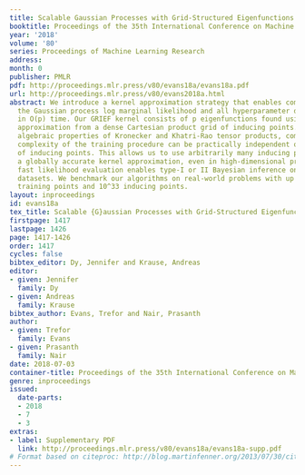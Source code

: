 ```yaml
---
title: Scalable Gaussian Processes with Grid-Structured Eigenfunctions (GP-GRIEF)
booktitle: Proceedings of the 35th International Conference on Machine Learning
year: '2018'
volume: '80'
series: Proceedings of Machine Learning Research
address: 
month: 0
publisher: PMLR
pdf: http://proceedings.mlr.press/v80/evans18a/evans18a.pdf
url: http://proceedings.mlr.press/v80/evans2018a.html
abstract: We introduce a kernel approximation strategy that enables computation of
  the Gaussian process log marginal likelihood and all hyperparameter derivatives
  in O(p) time. Our GRIEF kernel consists of p eigenfunctions found using a Nystrom
  approximation from a dense Cartesian product grid of inducing points. By exploiting
  algebraic properties of Kronecker and Khatri-Rao tensor products, computational
  complexity of the training procedure can be practically independent of the number
  of inducing points. This allows us to use arbitrarily many inducing points to achieve
  a globally accurate kernel approximation, even in high-dimensional problems. The
  fast likelihood evaluation enables type-I or II Bayesian inference on large-scale
  datasets. We benchmark our algorithms on real-world problems with up to two-million
  training points and 10^33 inducing points.
layout: inproceedings
id: evans18a
tex_title: Scalable {G}aussian Processes with Grid-Structured Eigenfunctions ({GP}-{GRIEF})
firstpage: 1417
lastpage: 1426
page: 1417-1426
order: 1417
cycles: false
bibtex_editor: Dy, Jennifer and Krause, Andreas
editor:
- given: Jennifer
  family: Dy
- given: Andreas
  family: Krause
bibtex_author: Evans, Trefor and Nair, Prasanth
author:
- given: Trefor
  family: Evans
- given: Prasanth
  family: Nair
date: 2018-07-03
container-title: Proceedings of the 35th International Conference on Machine Learning
genre: inproceedings
issued:
  date-parts:
  - 2018
  - 7
  - 3
extras:
- label: Supplementary PDF
  link: http://proceedings.mlr.press/v80/evans18a/evans18a-supp.pdf
# Format based on citeproc: http://blog.martinfenner.org/2013/07/30/citeproc-yaml-for-bibliographies/
---
```

